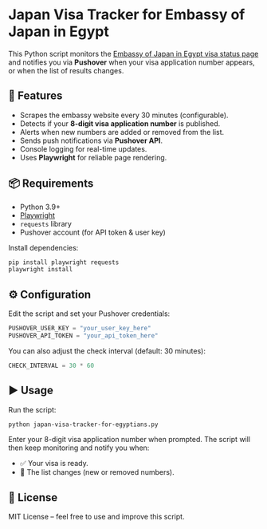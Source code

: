 # Japan Visa Tracker for Embassy of Japan in Egypt

This Python script monitors the [Embassy of Japan in Egypt visa status page](https://www.eg.emb-japan.go.jp/itpr_en/11_000001_pick.html) and notifies you via **Pushover** when your visa application number appears, or when the list of results changes.

## 🚀 Features
- Scrapes the embassy website every 30 minutes (configurable).
- Detects if your **8-digit visa application number** is published.
- Alerts when new numbers are added or removed from the list.
- Sends push notifications via **Pushover API**.
- Console logging for real-time updates.
- Uses **Playwright** for reliable page rendering.

## 📦 Requirements
- Python 3.9+
- [Playwright](https://playwright.dev/python/)
- `requests` library
- Pushover account (for API token & user key)

Install dependencies:
```bash
pip install playwright requests
playwright install
````

## ⚙️ Configuration

Edit the script and set your Pushover credentials:

```python
PUSHOVER_USER_KEY = "your_user_key_here"
PUSHOVER_API_TOKEN = "your_api_token_here"
```

You can also adjust the check interval (default: 30 minutes):

```python
CHECK_INTERVAL = 30 * 60
```

## ▶️ Usage

Run the script:

```bash
python japan-visa-tracker-for-egyptians.py
```

Enter your 8-digit visa application number when prompted.
The script will then keep monitoring and notify you when:

* ✅ Your visa is ready.
* 🔔 The list changes (new or removed numbers).

## 📜 License

MIT License – feel free to use and improve this script.
